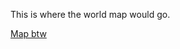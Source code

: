 This is where the world map would go.

[Map btw](https://docs.google.com/drawings/d/1i5QGL2USlNYmeQlP28WPmjfZJIWnY1wPvill7pJ-Nro/edit)